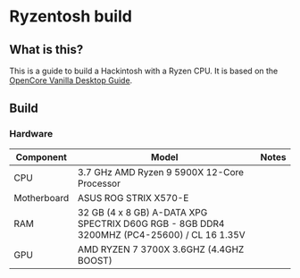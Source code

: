 # Ryzentosh build

## What is this?

This is a guide to build a Hackintosh with a Ryzen CPU. It is based on the [OpenCore Vanilla Desktop Guide](https://dortania.github.io/OpenCore-Desktop-Guide/).

## Build

### Hardware

| Component | Model | Notes |
| --- | --- | --- |
| CPU | 3.7 GHz AMD Ryzen 9 5900X 12-Core Processor | |
| Motherboard | ASUS ROG STRIX X570-E | |
| RAM | 32 GB (4 x 8 GB) A-DATA XPG SPECTRIX D60G RGB - 8GB DDR4 3200MHZ (PC4-25600) / CL 16 1.35V | |
| GPU | AMD RYZEN 7 3700X 3.6GHZ (4.4GHZ BOOST) | |
